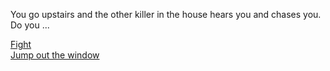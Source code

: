 You go upstairs and the other killer in the house hears you and chases you. Do you ...

[Fight](death.md)  
[Jump out the window](you-win.md)